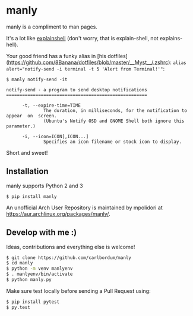 # manly
manly is a compliment to man pages.

It's a lot like [explainshell](https://explainshell.com)
(don't worry, that is explain-shell, not explains-hell).

Your good friend has a funky alias in [his dotfiles]
(https://github.com/8Banana/dotfiles/blob/master/__Myst__/.zshrc):
`alias alert="notify-send -i terminal -t 5 'Alert from Terminal!'"`:

```
$ manly notify-send -it

notify-send - a program to send desktop notifications
=====================================================

      -t, --expire-time=TIME
              The duration, in milliseconds, for the notification to  appear  on  screen.
              (Ubuntu's Notify OSD and GNOME Shell both ignore this parameter.)

      -i, --icon=ICON[,ICON...]
              Specifies an icon filename or stock icon to display.

```

Short and sweet!


## Installation
manly supports Python 2 and 3

    $ pip install manly


An unofficial Arch User Repository is maintained by mpolidori at
https://aur.archlinux.org/packages/manly/.


## Develop with me :)

Ideas, contributions and everything else is welcome!

``` bash
$ git clone https://github.com/carlbordum/manly
$ cd manly
$ python -m venv manlyenv
$ . manlyenv/bin/activate
$ python manly.py
```

Make sure test locally before sending a Pull Request using:

``` bash
$ pip install pytest
$ py.test
```
